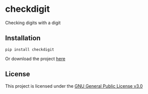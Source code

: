 # checkdigit
Checking digits with a digit

## Installation
```shell
pip install checkdigit
```
Or download the project [here](https://github.com/harens/checkdigit/archive/master.zip)

## License
This project is licensed under the [GNU General Public License v3.0](https://github.com/harens/checkdigit/master/LICENSE)